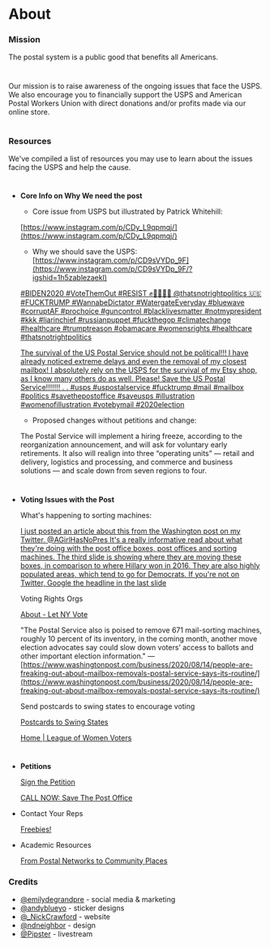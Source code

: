 # About

### Mission

The postal system is a public good that benefits all Americans.

#

Our mission is to raise awareness of the ongoing issues that face the USPS. We also encourage you to financially support the USPS and American Postal Workers Union with direct donations and/or profits made via our <nuxt-link to="/shop">online store</nuxt-link>.

#

<donations> </donations>

#

<!-- []: # [See our financials →]() -->

### Resources

We've compiled a list of resources you may use to learn about the issues facing the USPS and help the cause.

#

- **Core Info on Why We need the post**

  - Core issue from USPS but illustrated by Patrick Whitehill:

  [https://www.instagram.com/p/CDy_L9qpmqj/](https://www.instagram.com/p/CDy_L9qpmqj/)

  - Why we should save the USPS: [https://www.instagram.com/p/CD9sVYDp_9F](https://www.instagram.com/p/CD9sVYDp_9F/?igshid=1h5zablezaekl)

  [#BIDEN2020 #VoteThemOut #RESIST ✊✊🏿✊🏼 @thatsnotrightpolitics 🇺🇸 #FUCKTRUMP #WannabeDictator #WatergateEveryday #bluewave #corruptAF #prochoice #guncontrol #blacklivesmatter #notmypresident #kkk #liarinchief #russianpuppet #fuckthegop #climatechange #healthcare #trumptreason #obamacare #womensrights #healthcare #thatsnotrightpolitics](https://www.instagram.com/p/CDj6GRKJga8/)

  [The survival of the US Postal Service should not be political!!! I have already noticed extreme delays and even the removal of my closest mailbox! I absolutely rely on the USPS for the survival of my Etsy shop, as I know many others do as well. Please! Save the US Postal Service!!!!!!! . . #usps #uspostalservice #fucktrump #mail #mailbox #politics #savethepostoffice #saveusps #illustration #womenofillustration #votebymail #2020election](https://www.instagram.com/p/CD7tyq3BgVC/?igshid=1orrqp6nludc5)

  - Proposed changes without petitions and change:

  The Postal Service will implement a hiring freeze, according to the reorganization announcement, and will ask for voluntary early retirements. It also will realign into three “operating units” — retail and delivery, logistics and processing, and commerce and business solutions — and scale down from seven regions to four.

#

- **Voting Issues with the Post**

  What's happening to sorting machines:

  [I just posted an article about this from the Washington post on my Twitter. @AGirlHasNoPres It's a really informative read about what they're doing with the post office boxes, post offices and sorting machines. The third slide is showing where they are moving these boxes, in comparison to where Hillary won in 2016. They are also highly populated areas, which tend to go for Democrats. If you're not on Twitter, Google the headline in the last slide](https://www.instagram.com/p/CD9VKe-H7MF/)

  Voting Rights Orgs

  [About - Let NY Vote](https://letnyvote.org/about)

  "The Postal Service also is poised to remove 671 mail-sorting machines, roughly 10 percent of its inventory, in the coming month, another move election advocates say could slow down voters’ access to ballots and other important election information." — [https://www.washingtonpost.com/business/2020/08/14/people-are-freaking-out-about-mailbox-removals-postal-service-says-its-routine/](https://www.washingtonpost.com/business/2020/08/14/people-are-freaking-out-about-mailbox-removals-postal-service-says-its-routine/)

  Send postcards to swing states to encourage voting

  [Postcards to Swing States](https://postcardstoswingstates.com/)

  [Home | League of Women Voters](https://www.lwv.org/)

  #

- **Petitions**

  [Sign the Petition](https://www.change.org/p/save-the-usps?source_location=discover_feed&utm_campaign=later-linkinbio-restoretheusps&utm_content=later-9353825&utm_medium=social&utm_source=instagram)

  [CALL NOW: Save The Post Office](https://apwu.org/savethepostoffice)

- Contact Your Reps

  [Freebies!](https://simplyshop.us/pages/freebies)

- Academic Resources

  [From Postal Networks to Community Places](https://design.cmu.edu/content/postal-networks-community-places)

<!-- Coming soon -->

### Credits

- [@emilydegrandpre](https://twitter.com/emilydegrandpre) - social media & marketing
- [@andyblueyo](https://twitter.com/andyblueyo) - sticker designs
- [@\_NickCrawford](https://twitter.com/_NickCrawford) - website
- [@ndneighbor](https://twitter.com/ndneighbor) - design
- [@Pipster](https://twitch.tv/powertothepost) - livestream
